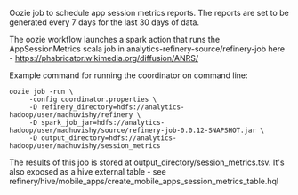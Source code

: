 Oozie job to schedule app session metrics reports. The reports are
set to be generated every 7 days for the last 30 days of data.

The oozie workflow launches a spark action that runs the
AppSessionMetrics scala job in analytics-refinery-source/refinery-job here -
https://phabricator.wikimedia.org/diffusion/ANRS/

Example command for running the coordinator on command line:

    oozie job -run \
         -config coordinator.properties \
         -D refinery_directory=hdfs://analytics-hadoop/user/madhuvishy/refinery \
         -D spark_job_jar=hdfs://analytics-hadoop/user/madhuvishy/source/refinery-job-0.0.12-SNAPSHOT.jar \
         -D output_directory=hdfs://analytics-hadoop/user/madhuvishy/session_metrics

The results of this job is stored at output_directory/session_metrics.tsv. It's also exposed as
a hive external table - see refinery/hive/mobile_apps/create_mobile_apps_session_metrics_table.hql